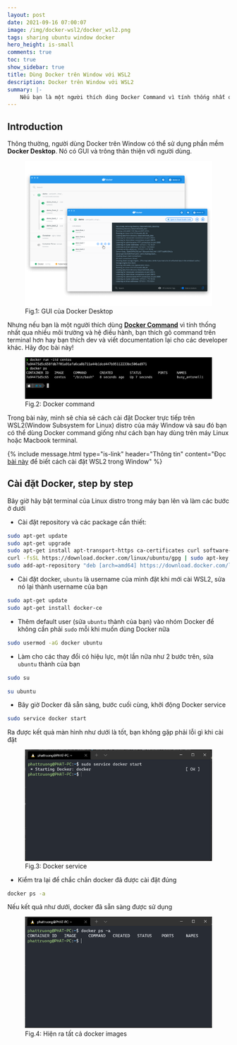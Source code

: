 ```yaml
---
layout: post
date: 2021-09-16 07:00:07
image: /img/docker-wsl2/docker_wsl2.png
tags: sharing ubuntu window docker
hero_height: is-small
comments: true
toc: true
show_sidebar: true
title: Dùng Docker trên Window với WSL2
description: Docker trên Window với WSL2
summary: |-
    Nếu bạn là một người thích dùng Docker Command vì tính thống nhất qua nhiều môi trường và hệ điều hành, bạn thích gõ command trên terminal hơn hay bạn thích dev và viết documentation lại cho các developer khác. Hãy đọc bài này!...
---
```


## Introduction

Thông thường, người dùng Docker trên Window có thể sử dụng phần mềm **Docker Desktop**. Nó có GUI và trông thân thiện với người dùng.

<div class="block has-text-centered">
    <figure>
    <img src="/img/docker-wsl2/dockerfordesktop.png">
    <figcaption>Fig.1: GUI của Docker Desktop</figcaption>
    </figure>
</div>

Nhưng nếu bạn là một người thích dùng [**Docker Command**](https://docs.docker.com/engine/reference/commandline/cli/) vì tính thống nhất qua nhiều môi trường và hệ điều hành, bạn thích gõ command trên terminal hơn hay bạn thích dev và viết documentation lại cho các developer khác. Hãy đọc bài này!

<div class="block has-text-centered">
    <figure>
    <img src="/img/docker-wsl2/dockercommand.png">
    <figcaption>Fig.2: Docker command</figcaption>
    </figure>
</div>

Trong bài này, mình sẽ chia sẻ cách cài đặt Docker trực tiếp trên WSL2(Window Subsystem for Linux) distro của máy Window và sau đó bạn có thể dùng Docker command giống như cách bạn hay dùng trên máy Linux hoặc Macbook terminal.


{% include message.html type="is-link" header="Thông tin" content="Đọc <a href='/2021/09/15/wsl2/'>bài này</a> để biết cách cài đặt WSL2 trong Window" %}

## Cài đặt Docker, step by step

Bây giờ hãy bật terminal của Linux distro trong máy bạn lên và làm các bước ở dưới

* Cài đặt repository và các package cần thiết:

```bash
sudo apt-get update
sudo apt-get upgrade
sudo apt-get install apt-transport-https ca-certificates curl software-properties-common
curl -fsSL https://download.docker.com/linux/ubuntu/gpg | sudo apt-key add -
sudo add-apt-repository "deb [arch=amd64] https://download.docker.com/linux/ubuntu $(lsb_release -cs) stable"
```

* Cài đặt docker, `ubuntu` là username của mình đặt khi mới cài WSL2, sửa nó lại thành username của bạn

```bash
sudo apt-get update
sudo apt-get install docker-ce
```

* Thêm default user (sửa `ubuntu` thành của bạn) vào nhóm Docker để không cần phải `sudo` mỗi khi muốn dùng Docker nữa

```bash
sudo usermod -aG docker ubuntu
```

* Làm cho các thay đổi có hiệu lực, một lần nữa như 2 bước trên, sửa `ubuntu` thành của bạn

```bash
sudo su
```

```bash
su ubuntu
```

* Bây giờ Docker đã sẵn sàng, bước cuối cùng, khởi động Docker service

```bash
sudo service docker start
```

Ra được kết quả màn hình như dưới là tốt, bạn không gặp phải lỗi gì khi cài đặt

<div class="block has-text-centered">
    <figure>
    <img src="/img/docker-wsl2/startservice.png">
    <figcaption>Fig.3: Docker service</figcaption>
    </figure>
</div>

* Kiểm tra lại để chắc chắn docker đã được cài đặt đúng

```bash
docker ps -a
```
Nếu kết quả như dưới, docker đã sẵn sàng được sử dụng

<div class="block has-text-centered">
    <figure>
    <img src="/img/docker-wsl2/makesure.png">
    <figcaption>Fig.4: Hiện ra tất cả docker images</figcaption>
    </figure>
</div>
